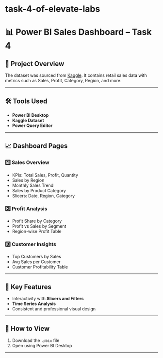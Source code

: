 # task-4-of-elevate-labs
# 📊 Power BI Sales Dashboard – Task 4

## 🧩 Project Overview

The dataset was sourced from [Kaggle](https://www.kaggle.com/). It contains retail sales data with metrics such as Sales, Profit, Category, Region, and more.

---

## 🛠 Tools Used

- **Power BI Desktop**
- **Kaggle Dataset**
- **Power Query Editor**

---

## 📈 Dashboard Pages

### 1️⃣ Sales Overview
- KPIs: Total Sales, Profit, Quantity
- Sales by Region
- Monthly Sales Trend
- Sales by Product Category
- Slicers: Date, Region, Category

### 2️⃣ Profit Analysis
- Profit Share by Category
- Profit vs Sales by Segment
- Region-wise Profit Table

### 3️⃣ Customer Insights
- Top Customers by Sales
- Avg Sales per Customer
- Customer Profitability Table

---

## 🧠 Key Features

- Interactivity with **Slicers and Filters**
- **Time Series Analysis**
- Consistent and professional visual design

---


## 🚀 How to View

1. Download the `.pbix` file
2. Open using Power BI Desktop

---


